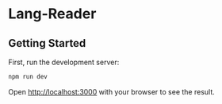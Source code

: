# Lang-Reader

## Getting Started

First, run the development server:

```bash
npm run dev
```

Open [http://localhost:3000](http://localhost:3000) with your browser to see the result.
